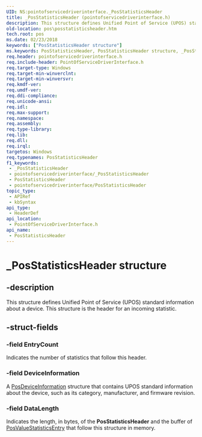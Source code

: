 ```yaml
---
UID: NS:pointofservicedriverinterface._PosStatisticsHeader
title: _PosStatisticsHeader (pointofservicedriverinterface.h)
description: This structure defines Unified Point of Service (UPOS) standard information about a device. This structure is the header for an incoming statistic.
old-location: pos\posstatisticsheader.htm
tech.root: pos
ms.date: 02/23/2018
keywords: ["PosStatisticsHeader structure"]
ms.keywords: PosStatisticsHeader, PosStatisticsHeader structure, _PosStatisticsHeader, pointofservicedriverinterface/PosStatisticsHeader, pos.posstatisticsheader
req.header: pointofservicedriverinterface.h
req.include-header: PointOfServiceDriverInterface.h
req.target-type: Windows
req.target-min-winverclnt: 
req.target-min-winversvr: 
req.kmdf-ver: 
req.umdf-ver: 
req.ddi-compliance: 
req.unicode-ansi: 
req.idl: 
req.max-support: 
req.namespace: 
req.assembly: 
req.type-library: 
req.lib: 
req.dll: 
req.irql: 
targetos: Windows
req.typenames: PosStatisticsHeader
f1_keywords:
 - _PosStatisticsHeader
 - pointofservicedriverinterface/_PosStatisticsHeader
 - PosStatisticsHeader
 - pointofservicedriverinterface/PosStatisticsHeader
topic_type:
 - APIRef
 - kbSyntax
api_type:
 - HeaderDef
api_location:
 - PointOfServiceDriverInterface.h
api_name:
 - PosStatisticsHeader
---
```


# _PosStatisticsHeader structure


## -description

This structure defines Unified Point of Service (UPOS) standard information about a device. This structure is the header for an incoming statistic.

## -struct-fields

### -field EntryCount

Indicates the number of statistics that follow this header.

### -field DeviceInformation

A <a href="/windows-hardware/drivers/ddi/pointofservicecommontypes/ns-pointofservicecommontypes-_posdeviceinformation">PosDeviceInformation</a> structure that contains UPOS standard information about the device, such as its category, manufacturer, and firmware revision.

### -field DataLength

Indicates the length, in bytes, of the **PosStatisticsHeader** and the buffer of <a href="/windows-hardware/drivers/ddi/pointofservicedriverinterface/ns-pointofservicedriverinterface-_posvaluestatisticsentry">PosValueStatisticsEntry</a> that follow this structure in memory.
